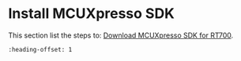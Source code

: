 # Install MCUXpresso SDK

This section list the steps to: [Download MCUXpresso SDK for RT700](download_mcuxpresso_sdk_for_rt700.md).


```{include} ../topics/download_mcuxpresso_sdk_for_rt700.md
:heading-offset: 1
```

